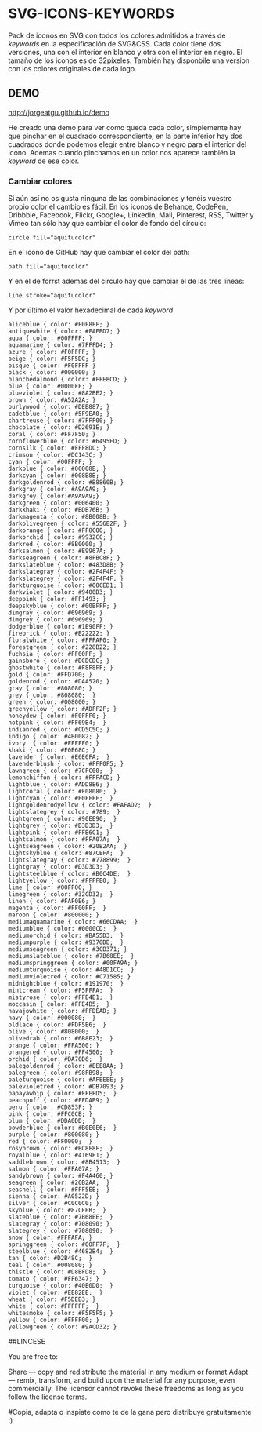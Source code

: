 SVG-ICONS-KEYWORDS
==================

Pack de iconos en SVG con todos los colores admitidos a través de _keywords_ en la especificación de SVG&CSS. Cada color tiene dos versiones, una con el interior en blanco y otra con el interior en negro. El tamaño de los iconos es de 32píxeles. También hay disponbile una version con los colores originales de cada logo.

## DEMO

http://jorgeatgu.github.io/demo

He creado una demo para ver como queda cada color, simplemente hay que pinchar en el cuadrado correspondiente, en la parte inferior hay dos cuadrados donde podemos elegir entre blanco y negro para el interior del icono. Ademas cuando pinchamos en un color nos aparece también la _keyword_ de ese color.

### Cambiar colores

Si aún así no os gusta ninguna de las combinaciones y tenéis vuestro propio color el cambio es fácil. En los iconos de Behance, CodePen, Dribbble, Facebook, Flickr, Google+, LinkedIn, Mail, Pinterest, RSS, Twitter y Vimeo tan sólo hay que cambiar el color de fondo del círculo:

```
circle fill="aquitucolor"
```

En el ícono de GitHub hay que cambiar el color del path:

```
path fill="aquitucolor"
```

Y en el de forrst ademas del círculo hay que cambiar el de las tres líneas:

```
line stroke="aquitucolor"
```

Y por último el valor hexadecimal de cada _keyword_

```
aliceblue { color: #F0F8FF; }
antiquewhite { color: #FAEBD7; }
aqua { color: #00FFFF; }
aquamarine { color: #7FFFD4; }
azure { color: #F0FFFF; }
beige { color: #F5F5DC; }
bisque { color: #F0FFFF }
black { color: #000000; }
blanchedalmond { color: #FFEBCD; }
blue { color: #0000FF; }
blueviolet { color: #8A2BE2; }
brown { color: #A52A2A; }
burlywood { color: #DEB887; }
cadetblue { color: #5F9EA0; }
chartreuse { color: #7FFF00; }
chocolate { color: #D2691E; }
coral { color: #FF7F50; }
cornflowerblue { color: #6495ED; }
cornsilk { color: #FFF8DC; }
crimson { color: #DC143C; }
cyan { color: #00FFFF; }
darkblue { color: #00008B; }
darkcyan { color: #008B8B; }
darkgoldenrod { color: #B8860B; }
darkgray { color: #A9A9A9; }
darkgrey { color:#A9A9A9;}
darkgreen { color: #006400; }
darkkhaki { color: #BDB76B; }
darkmagenta { color: #8B008B; }
darkolivegreen { color: #556B2F; }
darkorange { color: #FF8C00; }
darkorchid { color: #9932CC; }
darkred { color: #8B0000; }
darksalmon { color: #E9967A; }
darkseagreen { color: #8FBC8F; }
darkslateblue { color: #483D8B; }
darkslategray { color: #2F4F4F; }
darkslategrey { color: #2F4F4F; }
darkturquoise { color: #00CED1; }
darkviolet { color: #9400D3; }
deeppink { color: #FF1493; }
deepskyblue { color: #00BFFF; }
dimgray { color: #696969; }
dimgrey { color: #696969; }
dodgerblue { color: #1E90FF; }
firebrick { color: #B22222; }
floralwhite { color: #FFFAF0; }
forestgreen { color: #228B22; }
fuchsia { color: #FF00FF; }
gainsboro { color: #DCDCDC; }
ghostwhite { color: #F8F8FF; }
gold { color: #FFD700; }
goldenrod { color: #DAA520; }
gray { color: #808080; }
grey { color: #808080;  }
green { color: #008000; }
greenyellow { color: #ADFF2F; }
honeydew { color: #F0FFF0; }
hotpink { color: #FF69B4;  }
indianred { color: #CD5C5C; }
indigo { color: #4B0082; }
ivory  { color: #FFFFF0; }
khaki { color: #F0E68C; }
lavender { color: #E6E6FA;  }
lavenderblush { color: #FFF0F5; }
lawngreen { color: #7CFC00;  }
lemonchiffon { color: #FFFACD; }
lightblue { color: #ADD8E6; }
lightcoral { color: #F08080;  }
lightcyan { color: #E0FFFF;  }
lightgoldenrodyellow { color: #FAFAD2;  }
lightslategrey { color: #789;  }
lightgreen { color: #90EE90;  }
lightgrey { color: #D3D3D3;  }
lightpink { color: #FFB6C1; }
lightsalmon { color: #FFA07A;  }
lightseagreen { color: #20B2AA;  }
lightskyblue { color: #87CEFA;  }
lightslategray { color: #778899;  }
lightgray { color: #D3D3D3; }
lightsteelblue { color: #B0C4DE;  }
lightyellow { color: #FFFFE0; }
lime { color: #00FF00; }
limegreen { color: #32CD32;  }
linen { color: #FAF0E6; }
magenta { color: #FF00FF;  }
maroon { color: #800000; }
mediumaquamarine { color: #66CDAA;  }
mediumblue { color: #0000CD;  }
mediumorchid { color: #BA55D3;  }
mediumpurple { color: #9370DB;  }
mediumseagreen { color: #3CB371; }
mediumslateblue { color: #7B68EE;  }
mediumspringgreen { color: #00FA9A; }
mediumturquoise { color: #48D1CC;  }
mediumvioletred { color: #C71585; }
midnightblue { color: #191970;  }
mintcream { color: #F5FFFA;  }
mistyrose { color: #FFE4E1;  }
moccasin { color: #FFE4B5;  }
navajowhite { color: #FFDEAD; }
navy { color: #000080;  }
oldlace { color: #FDF5E6;  }
olive { color: #808000;  }
olivedrab { color: #6B8E23;  }
orange { color: #FFA500; }
orangered { color: #FF4500;  }
orchid { color: #DA70D6;  }
palegoldenrod { color: #EEE8AA; }
palegreen { color: #98FB98;  }
paleturquoise { color: #AFEEEE; }
palevioletred { color: #DB7093; }
papayawhip { color: #FFEFD5;  }
peachpuff { color: #FFDAB9; }
peru { color: #CD853F; }
pink { color: #FFC0CB; }
plum { color: #DDA0DD;  }
powderblue { color: #B0E0E6;  }
purple { color: #800080; }
red { color: #FF0000;  }
rosybrown { color: #BC8F8F;  }
royalblue { color: #4169E1; }
saddlebrown { color: #8B4513;  }
salmon { color: #FFA07A; }
sandybrown { color: #F4A460; }
seagreen { color: #20B2AA;  }
seashell { color: #FFF5EE;  }
sienna { color: #A0522D; }
silver { color: #C0C0C0; }
skyblue { color: #87CEEB;  }
slateblue { color: #7B68EE;  }
slategray { color: #708090; }
slategrey { color: #708090;  }
snow { color: #FFFAFA; }
springgreen { color: #00FF7F;  }
steelblue { color: #4682B4;  }
tan { color: #D2B48C;  }
teal { color: #008080; }
thistle { color: #D8BFD8;  }
tomato { color: #FF6347; }
turquoise { color: #40E0D0;  }
violet { color: #EE82EE;  }
wheat { color: #F5DEB3; }
white { color: #FFFFFF;  }
whitesmoke { color: #F5F5F5; }
yellow { color: #FFFF00; }
yellowgreen { color: #9ACD32; }
```


##LINCESE

You are free to:

Share — copy and redistribute the material in any medium or format
Adapt — remix, transform, and build upon the material
for any purpose, even commercially.
The licensor cannot revoke these freedoms as long as you follow the license terms.

#Copia, adapta o inspiate como te de la gana pero distribuye gratuitamente :)
